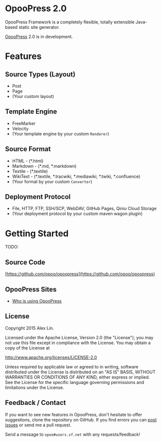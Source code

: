 # OpooPress 2.0

OpooPress Framework is a completely flexible, totally extensible Java-based static site generator. 

[OpooPress](http://www.opoopress.com/) 2.0 is in development.


# Features

## Source Types (Layout)
- Post
- Page
- (Your custom layout)

## Template Engine
- FreeMarker
- Velocity
- (Your template engine by your custom `Renderer`)

## Source Format
- HTML - (\*.html)
- Markdown - (\*.md, \*.markdown)
- Textile - (\*.textile)
- WikiText - (\*.textile, \*.tracwiki, \*.mediawiki, \*.twiki, \*.confluence)
- (Your format by your custom `Converter`)


## Deployment Protocol
- File, HTTP, FTP, SSH/SCP, WebDAV, GitHub Pages, Qiniu Cloud Storage
- (Your deployment protocol by your custom maven wagon plugin)

# Getting Started

TODO:

## Source Code
[https://github.com/opoo/opoopress](https://github.com/opoo/opoopress)

## OpooPress Sites
- [Who is using OpooPress](https://github.com/opoo/opoopress/wiki/Who-is-using-OpooPress%3F)

## License

Copyright 2015 Alex Lin.

Licensed under the Apache License, Version 2.0 (the "License");
you may not use this file except in compliance with the License.
You may obtain a copy of the License at

  <http://www.apache.org/licenses/LICENSE-2.0>

Unless required by applicable law or agreed to in writing, software
distributed under the License is distributed on an "AS IS" BASIS,
WITHOUT WARRANTIES OR CONDITIONS OF ANY KIND, either express or implied.
See the License for the specific language governing permissions and
limitations under the License.


## Feedback / Contact
If you want to see new features in OpooPress, don't hesitate to offer suggestions, clone the repository on GitHub. If you find errors you can [post issues](https://github.com/opoo/opoopress/issues) or send me a pull request.

Send a message to `opoo#users.sf.net` with any requests/feedback!
